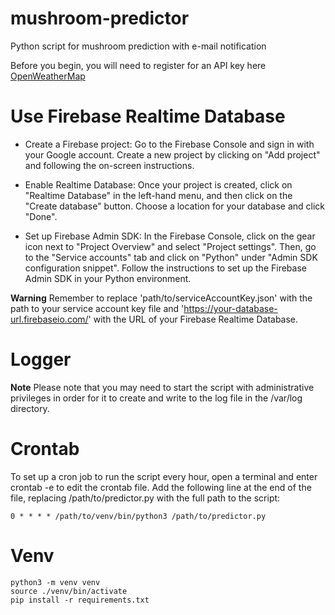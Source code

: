 # mushroom-predictor
Python script for mushroom prediction with e-mail notification

Before you begin, you will need to register for an API key here [OpenWeatherMap](https://openweathermap.org/api)

# Use Firebase Realtime Database

* Create a Firebase project: Go to the Firebase Console and sign in with your Google account. Create a new project by clicking on "Add project" and following the on-screen instructions.

* Enable Realtime Database: Once your project is created, click on "Realtime Database" in the left-hand menu, and then click on the "Create database" button. Choose a location for your database and click "Done".

* Set up Firebase Admin SDK: In the Firebase Console, click on the gear icon next to "Project Overview" and select "Project settings". Then, go to the "Service accounts" tab and click on "Python" under "Admin SDK configuration snippet". Follow the instructions to set up the Firebase Admin SDK in your Python environment.

**Warning**
Remember to replace 'path/to/serviceAccountKey.json' with the path to your service account key file and 'https://your-database-url.firebaseio.com/' with the URL of your Firebase Realtime Database.

# Logger
**Note**
Please note that you may need to start the script with administrative privileges in order for it to create and write to the log file in the /var/log directory.

# Crontab
To set up a cron job to run the script every hour, open a terminal and enter crontab -e to edit the crontab file. Add the following line at the end of the file, replacing /path/to/predictor.py with the full path to the script:

```console
0 * * * * /path/to/venv/bin/python3 /path/to/predictor.py
```

# Venv

```console
python3 -m venv venv
source ./venv/bin/activate
pip install -r requirements.txt
```

